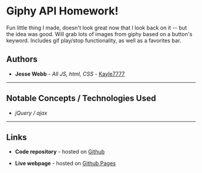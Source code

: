 # Giphy API Homework!

Fun little thing I made, doesn't look great now that I look back on it -- but the idea was good. Will grab lots of images from giphy based on a button's keyword. Includes gif play/stop functionality, as well as a favorites bar.

## Authors

* **Jesse Webb** - *All JS, html, CSS* - [Kayle7777](https://github.com/kayle7777)

* ****

## Notable Concepts / Technologies Used

* *jQuery / ajax*

* ****

## Links

* **Code repository** - hosted on [Github][github Repo]

* **Live webpage** - hosted on [Github Pages][github Pages]

[github Repo]: https://github.com/Kayle7777/Giphy-API-Homework
[github Pages]: https://kayle7777.github.io/Giphy-API-Homework
